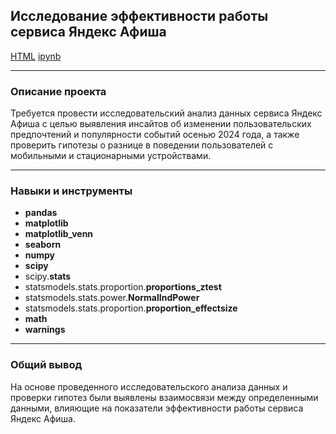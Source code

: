 ## Исследование эффективности работы сервиса Яндекс Афиша

[HTML](https://github.com/Olga-Agafonova-21/Practicum_project/blob/main/project_1/Исследование%20эффективности%20работы%20сервиса%20Яндекс%20Афиша.html)
[ipynb](https://github.com/Olga-Agafonova-21/Practicum_project/blob/main/project_1/Исследование%20эффективности%20работы%20сервиса%20Яндекс%20Афиша.ipynb)

---

### Описание проекта

Требуется провести исследовательский анализ данных сервиса Яндекс Афиша с целью выявления инсайтов об изменении пользовательских предпочтений и популярности событий осенью 2024 года, а также проверить гипотезы о разнице в поведении пользователей с мобильными и стационарными устройствами.

---


### Навыки и инструменты

* **pandas**
* **matplotlib**
* **matplotlib_venn**
* **seaborn**
* **numpy**
* **scipy**
* scipy.**stats**
* statsmodels.stats.proportion.**proportions_ztest**
* statsmodels.stats.power.**NormalIndPower**
* statsmodels.stats.proportion.**proportion_effectsize**
* **math**
* **warnings**

---

### Общий вывод

На основе проведенного исследовательского анализа данных и проверки гипотез были выявлены взаимосвязи между определенными данными, влияющие на показатели эффективности работы сервиса Яндекс Афиша. 

